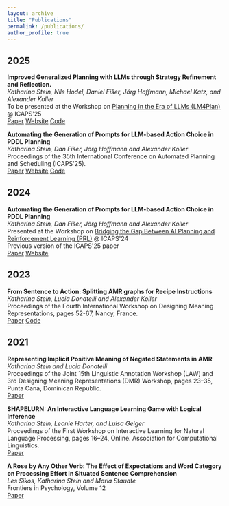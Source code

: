 ```yaml
---
layout: archive
title: "Publications"
permalink: /publications/
author_profile: true
---
```


## 2025

**Improved Generalized Planning with LLMs through Strategy Refinement and Reflection.**<br>
*Katharina Stein, Nils Hodel, Daniel Fišer, Jörg Hoffmann, Michael Katz, and Alexander Koller*<br>
To be presented at the Workshop on [Planning in the Era of LLMs (LM4Plan)](https://llmforplanning.github.io/) @ ICAPS'25<br>
[Paper](https://arxiv.org/abs/2508.13876) 
[Website](https://coli-saar.github.io/genplanstrategyrefine)
[Code](https://github.com/coli-saar/genplan-strategy-refine)

**Automating the Generation of Prompts for LLM-based Action Choice in PDDL Planning**<br>
*Katharina Stein, Dan Fišer, Jörg Hoffmann and Alexander Koller*<br>
Proceedings of the 35th International Conference on Automated Planning and Scheduling (ICAPS'25).<br>
[Paper](https://ojs.aaai.org/index.php/ICAPS/article/view/36126)
[Website](https://coli-saar.github.io/autoplanbench)
[Code](https://github.com/minecraft-saar/autoplanbench)


## 2024

**Automating the Generation of Prompts for LLM-based Action Choice in PDDL Planning**<br>
*Katharina Stein, Dan Fišer, Jörg Hoffmann and Alexander Koller*<br>
Presented at the Workshop on [Bridging the Gap Between AI Planning and Reinforcement Learning (PRL)](https://icaps24.icaps-conference.org/program/workshops/prl/) @ ICAPS'24<br>
Previous version of the ICAPS'25 paper<br>
[Paper](https://icaps24.icaps-conference.org/program/workshops/prl-papers/20.pdf)
[Website](https://coli-saar.github.io/autoplanbench)


## 2023
**From Sentence to Action: Splitting AMR graphs for Recipe Instructions**<br>
*Katharina Stein, Lucia Donatelli and Alexander Koller*<br>
Proceedings of the Fourth International Workshop on Designing Meaning Representations, pages 52-67, Nancy, France.<br>
[Paper](https://aclanthology.org/2023.dmr-1.6/) [Code](https://github.com/interactive-cookbook/recipe-generation)



## 2021
**Representing Implicit Positive Meaning of Negated Statements in AMR**<br>
*Katharina Stein and Lucia Donatelli*<br>
Proceedings of the Joint 15th Linguistic Annotation Workshop (LAW) and 3rd Designing Meaning Representations (DMR) Workshop, pages 23–35, Punta Cana, Dominican Republic.<br>
[Paper](http://dx.doi.org/10.18653/v1/2021.law-1.3)

**SHAPELURN: An Interactive Language Learning Game with Logical Inference**<br>
*Katharina Stein, Leonie Harter, and Luisa Geiger*<br>
Proceedings of the First Workshop on Interactive Learning for Natural Language Processing, pages 16–24, Online. Association for Computational Linguistics.<br>
[Paper](http://dx.doi.org/10.18653/v1/2021.internlp-1.3)

**A Rose by Any Other Verb: The Effect of Expectations and Word Category on Processing Effort in Situated Sentence Comprehension**<br>
*Les Sikos, Katharina Stein and Maria Staudte*<br>
Frontiers in Psychology, Volume 12 <br>
[Paper](https://doi.org/10.3389/fpsyg.2021.661898)
